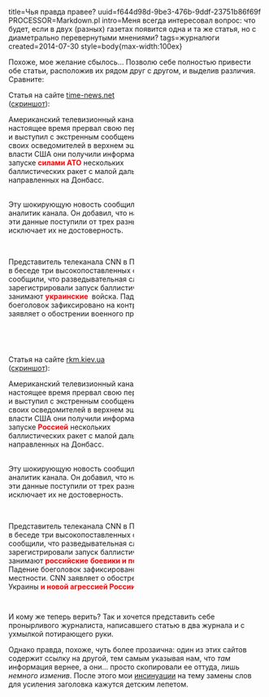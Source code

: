 title=Чья правда правее?
uuid=f644d98d-9be3-476b-9ddf-23751b86f69f
PROCESSOR=Markdown.pl
intro=Меня всегда интересовал вопрос: что будет, если в двух (разных) газетах появится одна и та же статья, но с диаметрально перевернутыми мнениями?
tags=журналюги
created=2014-07-30
style=body{max-width:100ex}

Похоже, мое желание сбылось... Позволю себе полностью привести обе статьи, расположив их рядом друг с другом, и выделив различия. Сравните:

<div style="width:49%;display: inline-block;">
<style>
div pre b {color: red}
div pre {font: inherit;}
#second {display: inline-block}
</style>
Статья на сайте
<a href="http://time-news.net/ukraine/5483-ukraina-zapustila-ballisticheskie-rakety-po-donbassu-cnn.html">time-news.net</a>
(<a href="чья-правда-правее/time-news.net.png">скриншот</a>):
<pre>
Американский телевизионный канал CNN, в
настоящее время прервал свою передачу,
и выступил с экстренным сообщением. От
своих осведомителей в верхнем эшелоне
власти США они получили информацию о
запуске <b>силами АТО</b> нескольких
баллистических ракет с малой дальности,
направленных на Донбасс.

Эту шокирующую новость сообщил
телезрителям всего мира военный
аналитик канала.  Он добавил, что
начался обстрел такими ракетами вчера и
эти данные поступили от трех разных
правительственных чиновников, что
исключает их не достоверность.

Представитель телеканала CNN в
Пентагоне Барбара Старр заявляет, что в
беседе три высокопоставленных
сотрудника этого военного ведомства
сообщили, что разведывательная служба
США и средства ПВО зарегистрировали
запуск баллистических ракет, с
территории, которую занимают <b>украинские</b>
<b id="second">                </b>войска. Падение
боеголовок зафиксировано на
контролируемой повстанцами местности.
CNN заявляет о обострении военного
противостояния, на востоке Украины.

</pre></div>
<div style="width:49%;display: inline-block;">
Статья на сайте
<a href="http://rkm.kiev.ua/kalejdoskop-sobytij/163788/">rkm.kiev.ua</a>
(<a href="чья-правда-правее/rkm.kiev.ua.png">скриншот</a>):
<pre>
Американский телевизионный канал CNN, в
настоящее время прервал свою передачу,
и выступил с экстренным сообщением. От
своих осведомителей в верхнем эшелоне
власти США они получили информацию о
запуске <b>Россией</b> нескольких
баллистических ракет с малой дальности,
направленных на Донбасс.

Эту шокирующую новость сообщил
телезрителям всего мира военный
аналитик канала.  Он добавил, что
начался обстрел такими ракетами вчера и
эти данные поступили от трех разных
правительственных чиновников, что
исключает их не достоверность.

Представитель телеканала CNN в
Пентагоне Барбара Старр заявляет, что в
беседе три высокопоставленных
сотрудника этого военного ведомства
сообщили, что разведывательная служба
США и средства ПВО зарегистрировали
запуск баллистических ракет, с
территории, которую занимают <b>российские</b>
<b id="first">боевики и погран</b>войска. Падение
боеголовок зафиксировано на
контролируемой повстанцами местности.
CNN заявляет о обострении военного
противостояния, на востоке Украины <b>и
новой агрессией России</b>.
</pre></div>
<script>
document.getElementById('second').style.width=document.getElementById('first').offsetWidth+'px'
</script>

И кому же теперь верить? Так и хочется представить себе пронырливого журналиста, написавшего статью в два журнала и с ухмылкой потирающего руки.

Однако правда, похоже, чуть более прозаична: один из этих сайтов содержит ссылку на другой, тем самым указывая нам, что _там_ информация вернее, а они... просто скопировали ее оттуда, лишь _немного изменив_. После этого мои [инсинуации](похожие-слова.html) на тему замены слов для усиления заголовка кажутся детским лепетом.
